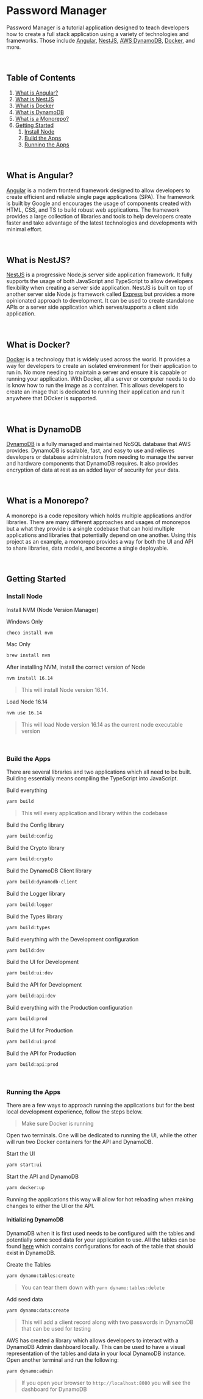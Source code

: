 # Password Manager
Password Manager is a tutorial application designed to teach
developers how to create a full stack application using a
variety of technologies and frameworks. Those include [Angular](https://angular.io/),
[NestJS](https://nestjs.com/), [AWS DynamoDB](https://docs.aws.amazon.com/amazondynamodb/latest/developerguide/Introduction.html),
[Docker](https://www.docker.com/), and more.

<br/>

## Table of Contents

1. [What is Angular?](#what-is-angular)
2. [What is NestJS](#what-is-nestjs)
3. [What is Docker](#what-is-docker)
4. [What is DynamoDB](#what-is-dynamodb)
5. [What is a Monorepo?](#what-is-a-monorepo)
6. [Getting Started](#getting-started)
    1. [Install Node](#install-node)
    2. [Build the Apps](#build-the-apps)
    3. [Running the Apps](#running-the-apps)

<br/>

## What is Angular?
[Angular](https://angular.io/) is a modern frontend framework
designed to allow developers to create efficient and reliable
single page applications (SPA). The framework is built by Google
and encourages the usage of components created with HTML, CSS,
and TS to build robust web applications. The framework
provides a large collection of libraries and tools to help
developers create faster and take advantage of the latest
technologies and developments with minimal effort.

<br/>

## What is NestJS?
[NestJS](https://nestjs.com/) is a progressive Node.js
server side application framework. It fully supports the usage
of both JavaScript and TypeScript to allow developers flexibility
when creating a server side application. NestJS is built on top
of another server side Node.js framework called [Express](https://expressjs.com/) but provides a more opinionated
approach to development. It can be used to create standalone
APIs or a server side application which serves/supports a
client side application. 

<br/>

## What is Docker?
[Docker](https://www.docker.com/) is a technology that is
widely used across the world. It provides a way for developers
to create an isolated environment for their application to
run in. No more needing to maintain a server and ensure it
is capable or running your application. With Docker, all
a server or computer needs to do is know how to run the image
as a container. This allows developers to create an image
that is dedicated to running their application and run it
anywhere that DOcker is supported.

<br/>

## What is DynamoDB
[DynamoDB](https://docs.aws.amazon.com/amazondynamodb/latest/developerguide/Introduction.html) is a fully managed and
maintained NoSQL database that AWS provides. DynamoDB is
scalable, fast, and easy to use and relieves developers or
database administrators from needing to manage the server
and hardware components that DynamoDB requires. It also
provides encryption of data at rest as an added layer of
security for your data.

<br/>

## What is a Monorepo?
A monorepo is a code repository which holds multiple applications
and/or libraries. There are many different approaches and usages
of monorepos but a what they provide is a single codebase
that can hold multiple applications and libraries that
potentially depend on one another. Using this project as an
example, a monorepo provides a way for both the UI and API
to share libraries, data models, and become a single deployable.

<br/>

## Getting Started
### Install Node

Install NVM (Node Version Manager)

Windows Only
```bash
choco install nvm
```

Mac Only
```bash
brew install nvm
```

After installing NVM, install the correct version of Node

```bash
nvm install 16.14
```
> This will install Node version 16.14.

Load Node 16.14

```bash
nvm use 16.14
```
> This will load Node version 16.14 as the current node executable version

<br/>

### Build the Apps
There are several libraries and two applications which all
need to be built. Building essentially means compiling the
TypeScript into JavaScript.

Build everything

```bash
yarn build
```
> This will every application and library within the codebase

Build the Config library

```bash
yarn build:config
```

Build the Crypto library

```bash
yarn build:crypto
```

Build the DynamoDB Client library

```bash
yarn build:dynamodb-client
```

Build the Logger library

```bash
yarn build:logger
```

Build the Types library

```bash
yarn build:types
```

Build everything with the Development configuration

```bash
yarn build:dev
```

Build the UI for Development

```bash
yarn build:ui:dev
```

Build the API for Development

```bash
yarn build:api:dev
```

Build everything with the Production configuration

```bash
yarn build:prod
```

Build the UI for Production

```bash
yarn build:ui:prod
```

Build the API for Production

```bash
yarn build:api:prod
```

<br/>

### Running the Apps
There are a few ways to approach running the applications but
for the best local development experience, follow the steps below.

> Make sure Docker is running

Open two terminals. One will be dedicated to running the UI,
while the other will run two Docker containers for the API
and DynamoDB.

Start the UI

```bash
yarn start:ui
```

Start the API and DynamoDB

```bash
yarn docker:up
```

Running the applications this way will allow for hot reloading
when making changes to either the UI or the API.

#### Initializing DynamoDB
DynamoDB when it is first used needs to be configured with
the tables and potentially some seed data for your application
to use. All the tables can be found [here](./data/tables) which
contains configurations for each of the table that should exist
in DynamoDB.

Create the Tables

```bash
yarn dynamo:tables:create
```
> You can tear them down with `yarn dynamo:tables:delete`

Add seed data

```bash
yarn dynamo:data:create
```
> This will add a client record along with two passwords in DynamoDB that can be used for testing

AWS has created a library which allows developers to interact
with a DynamoDB Admin dashboard locally. This can be used to
have a visual representation of the tables and data in your
local DynamoDB instance. Open another terminal and run the following:

```bash
yarn dynamo:admin
```
> If you open your browser to `http://localhost:8080` you will see the dashboard for DynamoDB

